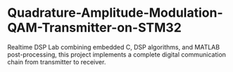 # Quadrature-Amplitude-Modulation-QAM-Transmitter-on-STM32
Realtime DSP Lab combining embedded C, DSP algorithms, and MATLAB post-processing, this project implements a complete digital communication chain from transmitter to receiver.
